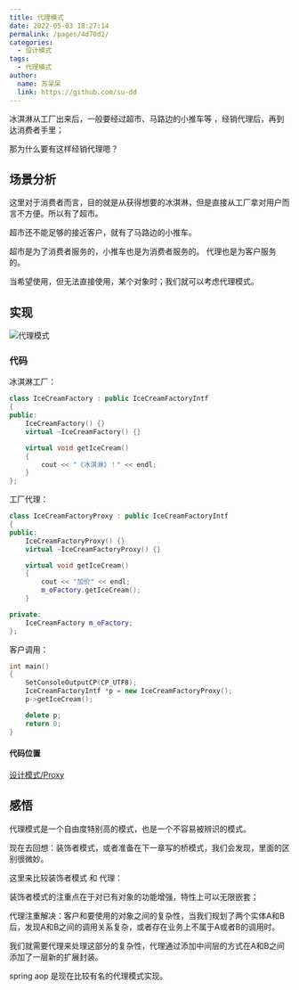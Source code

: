 ```yaml
---
title: 代理模式
date: 2022-05-03 18:27:14
permalink: /pages/4d70d2/
categories:
  - 设计模式
tags:
  - 代理模式
author: 
  name: 苏呆呆
  link: https://github.com/su-dd
---
```


冰淇淋从工厂出来后，一般要经过超市、马路边的小推车等 ，经销代理后，再到达消费者手里；

那为什么要有这样经销代理嗯？

<!-- more -->

## 场景分析

这里对于消费者而言，目的就是从获得想要的冰淇淋，但是直接从工厂拿对用户而言不方便。所以有了超市。

超市还不能足够的接近客户，就有了马路边的小推车。

超市是为了消费者服务的，小推车也是为消费者服务的。 代理也是为客户服务的。

当希望使用，但无法直接使用，某个对象时；我们就可以考虑代理模式。


## 实现

![代理模式](https://cdn.addai.cn/博客/知识总结/设计模式/代理模式.webp)

### 代码

冰淇淋工厂：

```cpp
class IceCreamFactory : public IceCreamFactoryIntf
{
public:
	IceCreamFactory() {}
	virtual ~IceCreamFactory() {}

	virtual void getIceCream()
	{
		cout << "《冰淇淋》！" << endl;
	}
};
```

工厂代理：

```cpp
class IceCreamFactoryProxy : public IceCreamFactoryIntf
{
public:
	IceCreamFactoryProxy() {}
	virtual ~IceCreamFactoryProxy() {}

	virtual void getIceCream()
	{
		cout << "加价" << endl;
		m_oFactory.getIceCream();
	}

private:
	IceCreamFactory m_oFactory;
};
```

客户调用：

```cpp
int main()
{
	SetConsoleOutputCP(CP_UTF8);
	IceCreamFactoryIntf *p = new IceCreamFactoryProxy();
	p->getIceCream();

	delete p;
	return 0;
}

```



#### 代码位置

[设计模式/Proxy](https://github.com/su-dd/demo/tree/main/设计模式/Proxy)



## 感悟

代理模式是一个自由度特别高的模式，也是一个不容易被辨识的模式。

现在去回想：装饰者模式，或者准备在下一章写的桥模式，我们会发现，里面的区别很微妙。



这里来比较装饰者模式 和 代理：

装饰者模式的注重点在于对已有对象的功能增强，特性上可以无限嵌套；

代理注重解决：客户和要使用的对象之间的复杂性，当我们规划了两个实体A和B后，发现A和B之间的调用关系复杂，或者存在业务上不属于A或者B的调用时。

我们就需要代理来处理这部分的复杂性，代理通过添加中间层的方式在A和B之间添加了一层新的扩展封装。



spring aop 是现在比较有名的代理模式实现。
